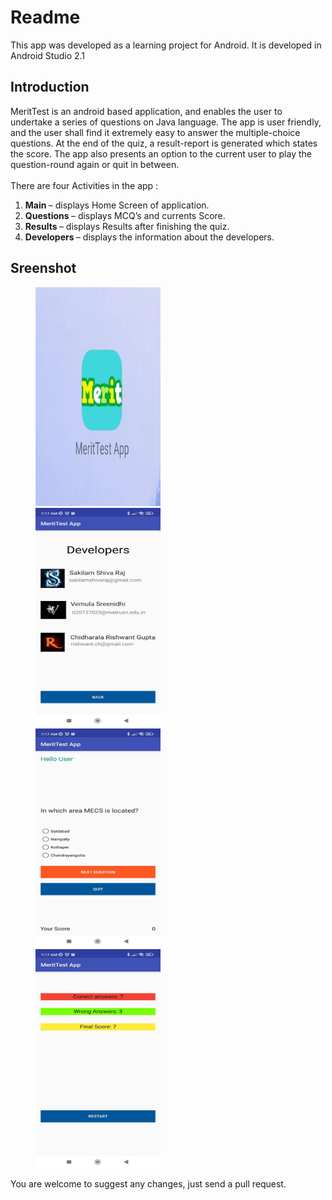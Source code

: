 # Readme
This app was developed as a learning project for Android. It is developed in Android Studio 2.1<br>

## Introduction
MeritTest is an android based application, and enables the user to undertake a series of questions on Java language. The app is user friendly, and the user shall find it extremely easy to answer the multiple-choice questions. At the end of the quiz, a result-report is generated which states the score. The app also presents an option to the current user to play the question-round again or quit in between.<br>
<br>There are four Activities in the app :<br>
<ol>
<li> <b>Main </b>– displays Home Screen of application.
<li> <b>Questions </b>– displays MCQ’s and currents Score.
<li> <b>Results </b>– displays Results after finishing the quiz.
<li> <b>Developers </b>– displays the information about the developers.</ol>

## Sreenshot

<p id="img_cont">
	<img src="/screenshot/logo.jpg" width = "200" height= "350" hspace=40>
	<img src="/screenshot/developers.jpg" width = "200" height= "350" hspace=40>
	<img src="/screenshot/qn.jpg" width = "200" height= "350" hspace=40>
	<img src="/screenshot/result.jpg" width = "200" height= "350" hspace=40>
</p>


You are welcome to suggest any changes, just send a pull request.
